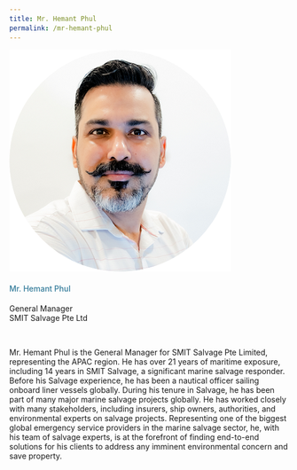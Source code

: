 ```yaml
---
title: Mr. Hemant Phul
permalink: /mr-hemant-phul
---
```


<div class="row">
            <div class="col is-3">
              <img src="images/speakers/Hemant-Phul.png">
            </div>
            <div class="col is-9 speaker-details">
              <h4>Mr. Hemant Phul</h4>
<p>General Manager<br>
SMIT Salvage Pte Ltd</p><br>
<p>Mr. Hemant Phul is the General Manager for SMIT Salvage Pte Limited, representing the APAC region. He has over 21 years of maritime exposure, including 14 years in SMIT Salvage, a significant marine salvage responder. Before his Salvage experience, he has been a nautical officer sailing onboard liner vessels globally. During his tenure in Salvage, he has been part of many major marine salvage projects globally. He has worked closely with many stakeholders, including insurers, ship owners, authorities, and environmental experts on salvage projects. Representing one of the biggest global emergency service providers in the marine salvage sector, he, with his team of salvage experts, is at the forefront of finding end-to-end solutions for his clients to address any imminent environmental concern and save property.</p>
            </div>
          </div> 
					
<style type="text/css"> 
    .is-left{
      text-align: left;
    }
    h4{
      font-weight: 500; 
      color: #337B9A !important;
    }
     .speaker-details p { text-align: justified; }
  </style>